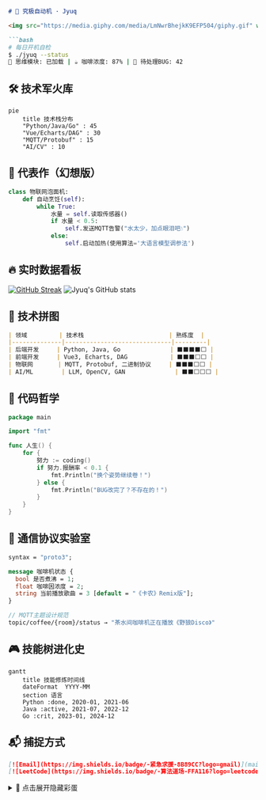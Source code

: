 ```markdown
# 🤖 究极自动机 · Jyuq 

<img src="https://media.giphy.com/media/LmNwrBhejkK9EFP504/giphy.gif" width="280" align="right">

```bash
# 每日开机自检
$ ./jyuq --status
🧠 思维模块: 已加载 | ☕ 咖啡浓度: 87% | 🐛 待处理BUG: 42
```

## 🛠️ 技术军火库

```mermaid
pie
    title 技术栈分布
    "Python/Java/Go" : 45
    "Vue/Echarts/DAG" : 30
    "MQTT/Protobuf" : 15
    "AI/CV" : 10
```

## 🚀 代表作（幻想版）

```python
class 物联网泡面机:
    def 自动烹饪(self):
        while True:
            水量 = self.读取传感器()
            if 水量 < 0.5:
                self.发送MQTT告警("水太少，加点眼泪吧💧")
            else:
                self.启动加热(使用算法='大语言模型调参法')
```

## 🔥 实时数据看板

[![GitHub Streak](https://streak-stats.demolab.com/?user=amazingjyuq)](https://git.io/streak-stats)
![Jyuq's GitHub stats](https://github-readme-stats.vercel.app/api?username=amazingjyuq&show_icons=true&theme=radical)

## 🧩 技术拼图

```markdown
| 领域         | 技术栈                        | 熟练度  |
|--------------|------------------------------|---------|
| 后端开发     | Python, Java, Go              | ⬛⬛⬛⬛⬜ |
| 前端开发     | Vue3, Echarts, DAG            | ⬛⬛⬛⬜⬜ |
| 物联网       | MQTT, Protobuf, 二进制协议     | ⬛⬛⬛⬜⬜ |
| AI/ML        | LLM, OpenCV, GAN              | ⬛⬛⬜⬜⬜ |
```

## 📜 代码哲学

```go
package main

import "fmt"

func 人生() {
    for {
        努力 := coding()
        if 努力.报酬率 < 0.1 {
            fmt.Println("换个姿势继续卷！")
        } else {
            fmt.Println("BUG改完了？不存在的！")
        }
    }
}
```

## 📡 通信协议实验室

```protobuf
syntax = "proto3";

message 咖啡机状态 {
  bool 是否煮沸 = 1;
  float 咖啡因浓度 = 2;
  string 当前播放歌曲 = 3 [default = "《卡农》Remix版"];
}

// MQTT主题设计规范
topic/coffee/{room}/status → "茶水间咖啡机正在播放《野狼Disco》"
```

## 🎮 技能树进化史

```mermaid
gantt
    title 技能修炼时间线
    dateFormat  YYYY-MM
    section 语言
    Python :done, 2020-01, 2021-06
    Java :active, 2021-07, 2022-12
    Go :crit, 2023-01, 2024-12
```

## 📬 捕捉方式

```markdown
[![Email](https://img.shields.io/badge/-紧急求援-8B89CC?logo=gmail)](mailto:your_email@example.com)
[![LeetCode](https://img.shields.io/badge/-算法道场-FFA116?logo=leetcode)](https://leetcode.com/yourprofile)
```

<details>
<summary>🎁 点击展开隐藏彩蛋</summary>

```javascript
// 防秃头算法（测试版）
function 保护发际线() {
  setInterval(() => {
    document.querySelectorAll('bug').forEach(bug => {
      bug.fix().then(头发 => 头发.grow(0.0001))
    })
  }, 1000 * 60 * 60 * 24) // 每天执行一次
}
```
</details>

